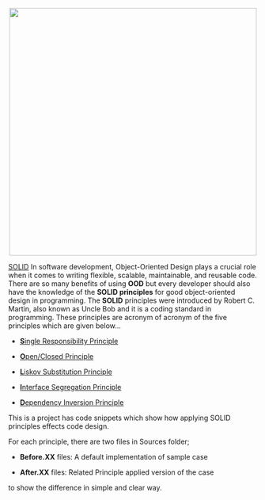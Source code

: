 <p align="center">
    <img src="" width="500"/>
</p>


[SOLID](https://en.wikipedia.org/wiki/SOLID) In software development, Object-Oriented Design plays a crucial role when it comes to writing flexible, scalable, maintainable, and reusable code. There are so many benefits of using **OOD** but every developer should also have the knowledge of the **SOLID principles** for good object-oriented design in programming. The **SOLID** principles were introduced by Robert C. Martin, also known as Uncle Bob and it is a coding standard in programming. These principles are acronym of acronym of the five principles which are given below…

- [**S**ingle Responsibility Principle](https://en.wikipedia.org/wiki/Single-responsibility_principle)

- [**O**pen/Closed Principle](https://en.wikipedia.org/wiki/Open%E2%80%93closed_principle)

- [**L**iskov Substitution Principle](https://en.wikipedia.org/wiki/Liskov_substitution_principle)

- [**I**nterface Segregation Principle](https://en.wikipedia.org/wiki/Interface_segregation_principle)

- [**D**ependency Inversion Principle](https://en.wikipedia.org/wiki/Dependency_inversion_principle)


This is a project has code snippets which show how applying SOLID principles effects code design.

For each principle, there are two files in Sources folder;

 - **Before.XX** files: A default implementation of sample case

 - **After.XX** files: Related Principle applied version of the case

to show the difference in simple and clear way.
